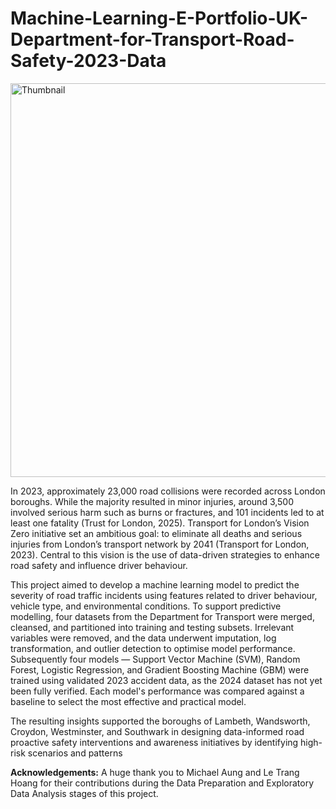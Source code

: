 # Machine-Learning-E-Portfolio-UK-Department-for-Transport-Road-Safety-2023-Data

<img width="1200" height="630" alt="Thumbnail" src="https://github.com/user-attachments/assets/d61e1db0-af05-4a83-a11a-caf5d48fc6d1" />


In 2023, approximately 23,000 road collisions were recorded across London boroughs. While the majority resulted in minor injuries, around 3,500 involved serious harm such as burns or fractures, and 101 incidents led to at least one fatality (Trust for London, 2025). Transport for London’s Vision Zero initiative set an ambitious goal: to eliminate all deaths and
 serious injuries from London’s transport network by 2041 (Transport for London, 2023). Central to this vision is the use of data-driven strategies to enhance road safety and influence driver behaviour. 
 
This project aimed to develop a machine learning model to predict the severity of road traffic incidents using features related to driver behaviour, vehicle type, and environmental conditions. To support predictive modelling, four datasets from the Department for Transport were merged, cleansed, and partitioned into training and testing subsets. Irrelevant variables were removed, and the data underwent imputation, log transformation, and outlier detection to optimise model performance. Subsequently four models — Support Vector Machine (SVM), Random Forest, Logistic Regression, and Gradient Boosting Machine (GBM) were trained using validated 2023 accident data, as the 2024 dataset has not yet been fully verified. Each model's performance was compared against a baseline to select the most effective and practical model.
 
 The resulting insights supported the boroughs of Lambeth, Wandsworth, Croydon, Westminster, and Southwark in designing data-informed road proactive safety interventions and awareness initiatives by identifying high-risk scenarios and patterns






**Acknowledgements:** 
A huge thank you to Michael Aung and Le Trang Hoang for their contributions during the Data Preparation and Exploratory Data Analysis stages of this project.
